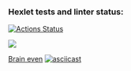 ### Hexlet tests and linter status:
[![Actions Status](https://github.com/Enimalojd/python-project-49/actions/workflows/hexlet-check.yml/badge.svg)](https://github.com/Enimalojd/python-project-49/actions)

<a href="https://codeclimate.com/github/Enimalojd/python-project-49/maintainability"><img src="https://api.codeclimate.com/v1/badges/c6320919aa727462ac90/maintainability" /></a>

<a href="https://asciinema.org/a/619294">Brain even</a>
[![asciicast](https://asciinema.org/a/619294.svg)](https://asciinema.org/a/619294)
